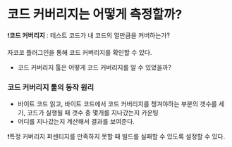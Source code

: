 # 코드 커버리지는 어떻게 측정할까?

❗**코드 커버리지** : 테스트 코드가 내 코드의 얼만큼을 커버하는가?

자코코 플러그인을 통해 코드 커버리지를 확인할 수 있다.

- 코드 커버리지 툴은 어떻게 코드 커버리지를 알 수 있었을까?

### 코드 커버리지 툴의 동작 원리

- 바이트 코드 읽고, 바이트 코드에서 코드 커버리지를 챙겨야하는 부분의 갯수를 세기, 코드가 실행될 때 갯수 중 몇개를 지나갔는지 카운팅
- 어디를 지나갔는지 계산해서 결과를 보여준다.

❗특정 커버리지 퍼센티지를 만족하지 못할 때 빌드를 실패할 수 있도록 설정할 수 있다.